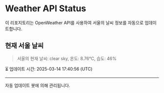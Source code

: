 
# Weather API Status

이 리포지토리는 OpenWeather API를 사용하여 서울의 날씨 정보를 자동으로 업데이트합니다.

## 현재 서울 날씨
> 서울의 현재 날씨: clear sky, 온도: 8.76°C, 습도: 46%

⏳ 업데이트 시간: 2025-03-14 17:40:56 (UTC)

---
자동 업데이트 봇에 의해 관리됩니다.
